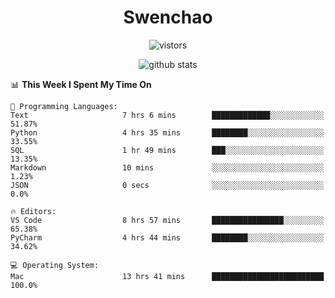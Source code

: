 <h1 align="center">Swenchao</h3>

<p align="center">
  <img src="https://visitor-badge.glitch.me/badge?page_id=Swenchao" alt="vistors" />
</p>

<p align="center">
  <img src="https://github-readme-stats.vercel.app/api?username=Swenchao&count_private=true&show_icons=true&theme=vue-dark&hide_title=true" alt="github stats" />
</p>

<!--START_SECTION:waka-->
📊 **This Week I Spent My Time On** 

```text
💬 Programming Languages: 
Text                     7 hrs 6 mins        █████████████░░░░░░░░░░░░   51.87% 
Python                   4 hrs 35 mins       ████████░░░░░░░░░░░░░░░░░   33.55% 
SQL                      1 hr 49 mins        ███░░░░░░░░░░░░░░░░░░░░░░   13.35% 
Markdown                 10 mins             ░░░░░░░░░░░░░░░░░░░░░░░░░   1.23% 
JSON                     0 secs              ░░░░░░░░░░░░░░░░░░░░░░░░░   0.0%

🔥 Editors: 
VS Code                  8 hrs 57 mins       ████████████████░░░░░░░░░   65.38% 
PyCharm                  4 hrs 44 mins       ████████░░░░░░░░░░░░░░░░░   34.62%

💻 Operating System: 
Mac                      13 hrs 41 mins      █████████████████████████   100.0%

```


<!--END_SECTION:waka-->
